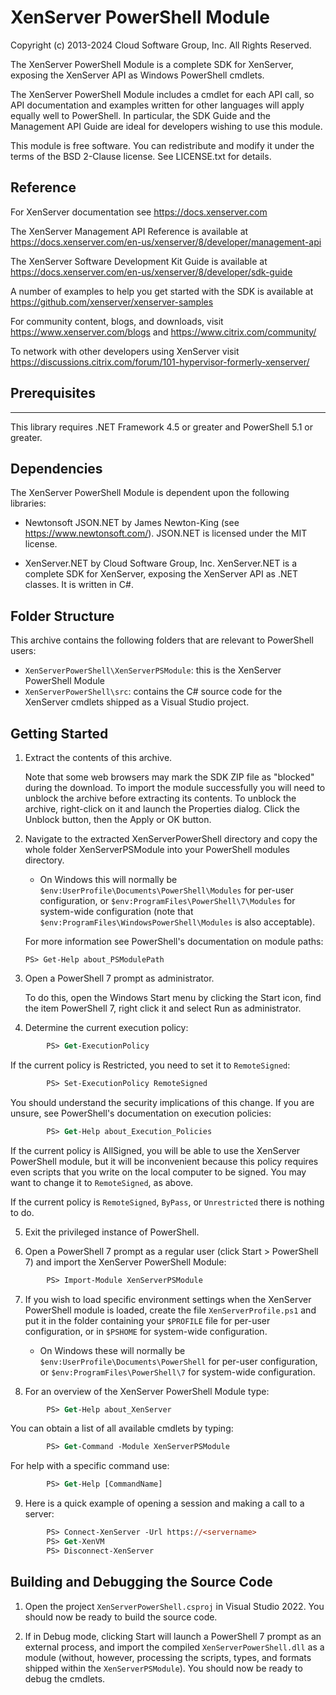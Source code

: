 # XenServer PowerShell Module

Copyright (c) 2013-2024 Cloud Software Group, Inc. All Rights Reserved.

The XenServer PowerShell Module is a complete SDK for XenServer,
exposing the XenServer API as Windows PowerShell cmdlets.

The XenServer PowerShell Module includes a cmdlet for each API call,
so API documentation and examples written for other languages will apply equally
well to PowerShell. In particular, the SDK Guide and the Management API Guide
are ideal for developers wishing to use this module.

This module is free software. You can redistribute and modify it under the
terms of the BSD 2-Clause license. See LICENSE.txt for details.


## Reference

For XenServer documentation see https://docs.xenserver.com

The XenServer Management API Reference is available at
https://docs.xenserver.com/en-us/xenserver/8/developer/management-api

The XenServer Software Development Kit Guide is available at
https://docs.xenserver.com/en-us/xenserver/8/developer/sdk-guide

A number of examples to help you get started with the SDK is available at
https://github.com/xenserver/xenserver-samples

For community content, blogs, and downloads, visit
https://www.xenserver.com/blogs and https://www.citrix.com/community/

To network with other developers using XenServer visit
https://discussions.citrix.com/forum/101-hypervisor-formerly-xenserver/


## Prerequisites
-------------

This library requires .NET Framework 4.5 or greater and PowerShell 5.1 or greater.


## Dependencies

The XenServer PowerShell Module is dependent upon the following libraries:

- Newtonsoft JSON.NET by James Newton-King (see https://www.newtonsoft.com/).
  JSON.NET is licensed under the MIT license.

- XenServer.NET by Cloud Software Group, Inc.
  XenServer.NET is a complete SDK for XenServer, exposing the XenServer
  API as .NET classes. It is written in C#.

## Folder Structure

This archive contains the following folders that are relevant to PowerShell users:

- `XenServerPowerShell\XenServerPSModule`: this is the XenServer PowerShell
  Module
- `XenServerPowerShell\src`: contains the C# source code for the XenServer
  cmdlets shipped as a Visual Studio project.


## Getting Started

1.  Extract the contents of this archive.

    Note that some web browsers may mark the SDK ZIP file as "blocked" during
    the download. To import the module successfully you will need to unblock the
    archive before extracting its contents. To unblock the archive, right-click
    on it and launch the Properties dialog. Click the Unblock button, then the
    Apply or OK button.

2.  Navigate to the extracted XenServerPowerShell directory and copy the whole
    folder XenServerPSModule into your PowerShell modules directory.

    - On Windows this will normally be `$env:UserProfile\Documents\PowerShell\Modules`
      for per-user configuration, or `$env:ProgramFiles\PowerShell\7\Modules` for
      system-wide configuration (note that `$env:ProgramFiles\WindowsPowerShell\Modules`
      is also acceptable).

    For more information see PowerShell's documentation on module paths:

        PS> Get-Help about_PSModulePath

3.  Open a PowerShell 7 prompt as administrator.

    To do this, open the Windows Start menu by clicking the Start icon, find
    the item PowerShell 7, right click it and select Run as administrator.

4.  Determine the current execution policy:
```ps
        PS> Get-ExecutionPolicy
```
  If the current policy is Restricted, you need to set it to `RemoteSigned`:

```ps
        PS> Set-ExecutionPolicy RemoteSigned
```
  You should understand the security implications of this change. If you are
  unsure, see PowerShell's documentation on execution policies:

```ps
        PS> Get-Help about_Execution_Policies
```

  If the current policy is AllSigned, you will be able to use the XenServer
  PowerShell module, but it will be inconvenient because this policy requires
  even scripts that you write on the local computer to be signed. You may want
  to change it to `RemoteSigned`, as above.

  If the current policy is `RemoteSigned`, `ByPass`, or `Unrestricted` there is
  nothing to do.

5.  Exit the privileged instance of PowerShell.

6.  Open a PowerShell 7 prompt as a regular user (click Start > PowerShell 7)
    and import the XenServer PowerShell Module:
```ps
        PS> Import-Module XenServerPSModule
```
7.  If you wish to load specific environment settings when the XenServer
    PowerShell module is loaded, create the file `XenServerProfile.ps1` and put it
    in the folder containing your `$PROFILE` file for per-user configuration, or
    in `$PSHOME` for system-wide configuration.

    - On Windows these will normally be `$env:UserProfile\Documents\PowerShell`
      for per-user configuration, or `$env:ProgramFiles\PowerShell\7` for
      system-wide configuration.

8.  For an overview of the XenServer PowerShell Module type:
```ps
        PS> Get-Help about_XenServer
```
   You can obtain a list of all available cmdlets by typing:
```ps
        PS> Get-Command -Module XenServerPSModule
```
   For help with a specific command use:
```ps
        PS> Get-Help [CommandName]
```
9.  Here is a quick example of opening a session and making a call to a server:
```ps
        PS> Connect-XenServer -Url https://<servername>
        PS> Get-XenVM
        PS> Disconnect-XenServer
```

## Building and Debugging the Source Code

1. Open the project `XenServerPowerShell.csproj` in Visual Studio 2022. You should
   now be ready to build the source code.

2. If in Debug mode, clicking Start will launch a PowerShell 7 prompt as an
   external process, and import the compiled `XenServerPowerShell.dll` as a module
   (without, however, processing the scripts, types, and formats shipped within
   the `XenServerPSModule`). You should now be ready to debug the cmdlets.
